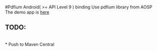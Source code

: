 #Pdfium Android( >= API Level 9 ) binding
Use pdfium library from AOSP<br>
The demo app is [here](https://github.com/mshockwave/PdfiumAndroid-Demo-App)
<h2>TODO:</h2><br>
    * Push to Maven Central